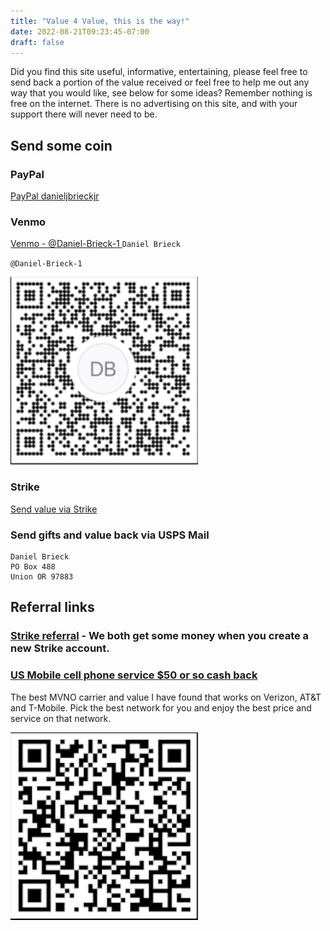```yaml
---
title: "Value 4 Value, this is the way!"
date: 2022-08-21T09:23:45-07:00
draft: false
---
```


Did you find this site useful, informative, entertaining, please feel free to send back a portion of the value received or feel free to help me out any way that you would like, see below for some ideas? Remember nothing is free on the internet. There is no advertising on this site, and with your support there will never need to be.

## Send some coin

### PayPal
[PayPal danieljbrieckjr](https://paypal.me/danieljbrieckjr)

### Venmo
[Venmo - @Daniel-Brieck-1 ](https://venmo.com/u/Daniel-Brieck-1)
`Daniel Brieck`

`@Daniel-Brieck-1`

![Venmo QR Code @Daniel-Brieck-1 ](VenmoQR_Daniel-Brieck-1.png)

### Strike
[Send value via Strike](https://strike.me/mrdaniel)

### Send gifts and value back via USPS Mail
```    
Daniel Brieck 
PO Box 488
Union OR 97883
```

## Referral links

### [Strike referral](https://invite.strike.me/2YX56D) - We both get some money when you create a new Strike account.


### [US Mobile cell phone service $50 or so cash back](https://www.usmobile.com/referrals?referrer=1CB1B416&name=Daniel&utm_campaign=monster_referral) 
The best MVNO carrier and value I have found that works on Verizon, AT&T and T-Mobile. Pick the best network for you and enjoy the best price and service on that network. 

![US Mobile Referral QR code](US_MobileQR.png)
